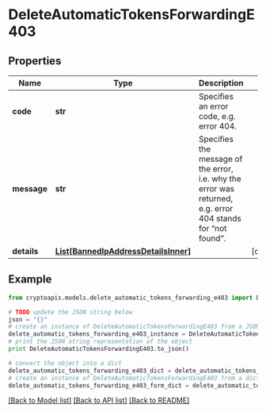# DeleteAutomaticTokensForwardingE403


## Properties
Name | Type | Description | Notes
------------ | ------------- | ------------- | -------------
**code** | **str** | Specifies an error code, e.g. error 404. | 
**message** | **str** | Specifies the message of the error, i.e. why the error was returned, e.g. error 404 stands for “not found”. | 
**details** | [**List[BannedIpAddressDetailsInner]**](BannedIpAddressDetailsInner.md) |  | [optional] 

## Example

```python
from cryptoapis.models.delete_automatic_tokens_forwarding_e403 import DeleteAutomaticTokensForwardingE403

# TODO update the JSON string below
json = "{}"
# create an instance of DeleteAutomaticTokensForwardingE403 from a JSON string
delete_automatic_tokens_forwarding_e403_instance = DeleteAutomaticTokensForwardingE403.from_json(json)
# print the JSON string representation of the object
print DeleteAutomaticTokensForwardingE403.to_json()

# convert the object into a dict
delete_automatic_tokens_forwarding_e403_dict = delete_automatic_tokens_forwarding_e403_instance.to_dict()
# create an instance of DeleteAutomaticTokensForwardingE403 from a dict
delete_automatic_tokens_forwarding_e403_form_dict = delete_automatic_tokens_forwarding_e403.from_dict(delete_automatic_tokens_forwarding_e403_dict)
```
[[Back to Model list]](../README.md#documentation-for-models) [[Back to API list]](../README.md#documentation-for-api-endpoints) [[Back to README]](../README.md)


